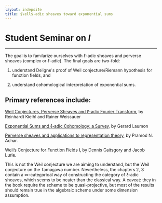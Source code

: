 ```yaml
---
layout: indepsite
title: $\ell$-adic sheaves toward exponential sums
---
```


# Student Seminar on $l$
---

The goal is to familarize ourselves with $\ell$-adic sheaves and perverse sheaves (complex or $\ell$-adic). The final goals are two-fold: 

1. understand Deligne's proof of Weil conjecture/Riemann hypothesis for function fields, and

2. understand cohomological interpretation of exponential sums.


## Primary references include:

[Weil Conjectures, Perverse Sheaves and $\ell$-adic Fourier Transform](https://link.springer.com/book/10.1007/978-3-662-04576-3), by Reinhardt Kielhl and Rainer Weissauer

[Exponential Sums and $\ell$-adic Cohomology: a Survey](https://link.springer.com/article/10.1007/s11856-000-1278-6), by Gerard Laumon

[Perverse sheaves and applications to representation theory](https://bookstore.ams.org/surv-258/), by Pramod N. Achar.

[Weil’s Conjecture for Function Fields I](https://people.math.harvard.edu/~lurie/papers/tamagawa-abridged.pdf), by Dennis Gaitsgory and Jacob Lurie.

This is not the Weil conjecture we are aiming to understand, but the Weil conjecture on the Tamagawa number. Nevertheless, the chapters 2, 3 contain a $\infty$-categorical way of constructing the category of $\ell$-adic sheaves, which seems to be neater than the classical way. A caveat: they in the book require the scheme to be quasi-projective, but most of the results should remain true in the algebraic scheme under some dimension assumption.


